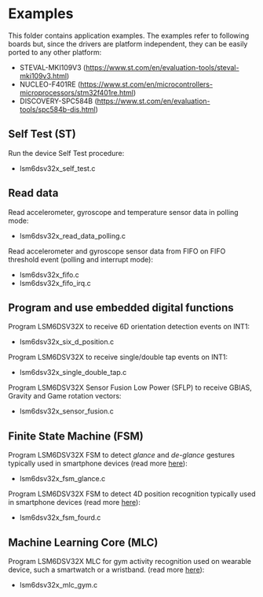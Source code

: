# Examples

This folder contains application examples. The examples refer to following boards but, since the drivers are platform independent, they can be easily ported to any other platform: 

- STEVAL-MKI109V3 (https://www.st.com/en/evaluation-tools/steval-mki109v3.html)
- NUCLEO-F401RE (https://www.st.com/en/microcontrollers-microprocessors/stm32f401re.html)
- DISCOVERY-SPC584B (https://www.st.com/en/evaluation-tools/spc584b-dis.html)

## Self Test (ST)

Run the device Self Test procedure:

  - lsm6dsv32x_self_test.c

## Read data

Read accelerometer, gyroscope and temperature sensor data in polling mode:

  - lsm6dsv32x_read_data_polling.c

Read accelerometer and gyroscope sensor data from FIFO on FIFO threshold event (polling and interrupt mode):

  - lsm6dsv32x_fifo.c
  - lsm6dsv32x_fifo_irq.c

## Program and use embedded digital functions

Program LSM6DSV32X to receive 6D orientation detection events on INT1:

  - lsm6dsv32x_six_d_position.c

Program LSM6DSV32X to receive single/double tap events on INT1:

  - lsm6dsv32x_single_double_tap.c

Program LSM6DSV32X Sensor Fusion Low Power (SFLP) to receive GBIAS, Gravity and Game rotation vectors:

  - lsm6dsv32x_sensor_fusion.c

## Finite State Machine (FSM)

Program LSM6DSV32X FSM to detect *glance* and *de-glance* gestures typically used in smartphone devices (read more [here](https://github.com/STMicroelectronics/STMems_Finite_State_Machine/blob/master/application_examples/lsm6dsv32x/Glance%20detection/README.md)):

  - lsm6dsv32x_fsm_glance.c

Program LSM6DSV32X FSM to detect 4D position recognition typically used in smartphone devices (read more [here](https://github.com/STMicroelectronics/STMems_Finite_State_Machine/blob/master/application_examples/lsm6dsv32x/FourD%20position%20recognition/README.md)):

  - lsm6dsv32x_fsm_fourd.c

## Machine Learning Core (MLC)

Program LSM6DSV32X MLC for gym activity recognition used on wearable device, such a smartwatch or a wristband. (read more [here](https://github.com/STMicroelectronics/STMems_Machine_Learning_Core/blob/master/application_examples/lsm6dsv32x/gym_activity_recognition/README.md)):

  - lsm6dsv32x_mlc_gym.c

